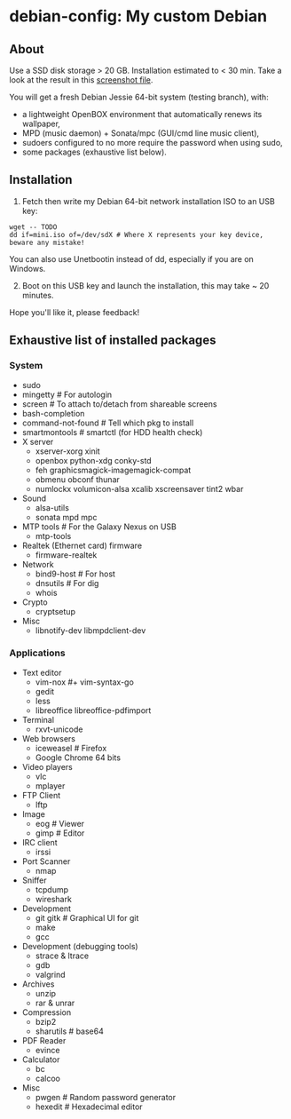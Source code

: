 debian-config: My custom Debian
==============

About
-----

Use a SSD disk storage > 20 GB. Installation estimated to < 30 min.
Take a look at the result in this [screenshot file](https://raw.github.com/Amodio/debian-config/master/screenshot.png).

You will get a fresh Debian Jessie 64-bit system (testing branch), with:
* a lightweight OpenBOX environment that automatically renews its wallpaper,
* MPD (music daemon) + Sonata/mpc (GUI/cmd line music client),
* sudoers configured to no more require the password when using sudo,
* some packages (exhaustive list below).


Installation
------------

1. Fetch then write my Debian 64-bit network installation ISO to an USB key:
```
wget -- TODO
dd if=mini.iso of=/dev/sdX # Where X represents your key device, beware any mistake!
```
You can also use Unetbootin instead of dd, especially if you are on Windows.

2. Boot on this USB key and launch the installation, this may take ~ 20 minutes.

Hope you'll like it, please feedback!


Exhaustive list of installed packages
-------------------------------------

### System
* sudo
* mingetty # For autologin
* screen   # To attach to/detach from shareable screens
* bash-completion
* command-not-found # Tell which pkg to install
* smartmontools     # smartctl (for HDD health check)
* X server
    * xserver-xorg xinit
    * openbox python-xdg conky-std
    * feh graphicsmagick-imagemagick-compat
    * obmenu obconf thunar
    * numlockx volumicon-alsa xcalib xscreensaver tint2 wbar
* Sound
    * alsa-utils
    * sonata mpd mpc
* MTP tools # For the Galaxy Nexus on USB
    * mtp-tools
* Realtek (Ethernet card) firmware
    * firmware-realtek
* Network
    * bind9-host # For host
    * dnsutils   # For dig
    * whois
* Crypto
    * cryptsetup
* Misc
    * libnotify-dev libmpdclient-dev

### Applications
* Text editor
    * vim-nox #+ vim-syntax-go
    * gedit
    * less
    * libreoffice libreoffice-pdfimport
* Terminal
    * rxvt-unicode
* Web browsers
    * iceweasel # Firefox
    * Google Chrome 64 bits
* Video players
    * vlc
    * mplayer
* FTP Client
    * lftp
* Image
    * eog  # Viewer
    * gimp # Editor
* IRC client
    * irssi
* Port Scanner
    * nmap
* Sniffer
    * tcpdump
    * wireshark
* Development
    * git gitk # Graphical UI for git
    * make
    * gcc
* Development (debugging tools)
    * strace & ltrace
    * gdb
    * valgrind
* Archives
    * unzip
    * rar & unrar
* Compression
    * bzip2
    * sharutils # base64
* PDF Reader
    * evince
* Calculator
    * bc
    * calcoo
* Misc
    * pwgen # Random password generator
    * hexedit # Hexadecimal editor
